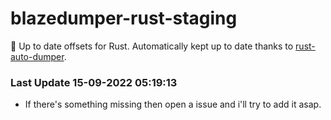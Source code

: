 # blazedumper-rust-staging

🚀 Up to date offsets for Rust. Automatically kept up to date thanks to [rust-auto-dumper](https://github.com/Akandesh/rust-auto-dumper).


### Last Update 15-09-2022 05:19:13
- If there's something missing then open a issue and i'll try to add it asap.